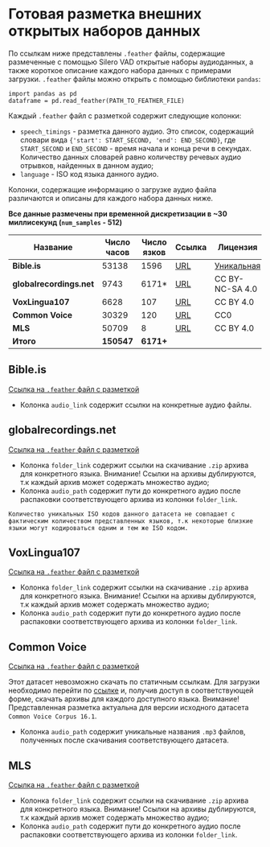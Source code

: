 # Готовая разметка внешних открытых наборов данных

По ссылкам ниже представлены `.feather` файлы, содержащие размеченные с помощью Silero VAD открытые наборы аудиоданных, а также короткое описание каждого набора данных с примерами загрузки. `.feather` файлы можно открыть с помощью библиотеки `pandas`:
```python3
import pandas as pd
dataframe = pd.read_feather(PATH_TO_FEATHER_FILE)
```

Каждый `.feather` файл с разметкой содержит следующие колонки:
- `speech_timings` - разметка данного аудио. Это список, содержащий словари вида `{'start': START_SECOND, 'end': END_SECOND}`, где `START_SECOND` и `END_SECOND` - время начала и конца речи в секундах. Количество данных словарей равно количеству речевых аудио отрывков, найденных в данном аудио;
- `language` - ISO код языка данного аудио.

Колонки, содержащие информацию о загрузке аудио файла различаются и описаны для каждого набора данных ниже.

**Все данные размечены при временной дискретизации в ~30 миллисекунд (`num_samples` - 512)**

| Название             | Число часов | Число язков | Ссылка | Лицензия |
|----------------------|-------------|-------------|--------|----------|
| **Bible.is**             | 53138       | 1596        |    [URL](https://live.bible.is/)    |    [Уникальная](https://live.bible.is/terms)      |
| **globalrecordings.net** | 9743        | 6171*       |    [URL](https://globalrecordings.net/en)    |    CC BY-NC-SA 4.0      |
| **VoxLingua107**         | 6628        | 107         |    [URL](https://bark.phon.ioc.ee/voxlingua107/)    |     CC BY 4.0     |
| **Common Voice**         | 30329       | 120         |    [URL](https://commonvoice.mozilla.org/en/datasets)    |     CC0     |
| **MLS**                  | 50709       | 8           |    [URL](https://www.openslr.org/94/)    |    CC BY 4.0      |
| **Итого** | **150547** | **6171+** | | | |

## Bible.is

[Ссылка на `.feather` файл с разметкой](https://models.silero.ai/vad_datasets/BibleIs.feather)

- Колонка `audio_link` содержит ссылки на конкретные аудио файлы.

## globalrecordings.net

[Ссылка на `.feather` файл с разметкой](https://models.silero.ai/vad_datasets/globalrecordings.feather)

- Колонка `folder_link` содержит ссылки на скачивание `.zip` архива для конкретного языка. Внимание! Ссылки на архивы дублируются, т.к каждый архив может содержать множество аудио;
- Колонка `audio_path` содержит пути до конкретного аудио после распаковки соответствующего архива из колонки `folder_link`.

``Количество уникальных ISO кодов данного датасета не совпадает с фактическим количеством представленных языков, т.к некоторые близкие языки могут кодироваться одним и тем же ISO кодом.``

## VoxLingua107

[Ссылка на `.feather` файл с разметкой](https://models.silero.ai/vad_datasets/VoxLingua107.feather)

- Колонка `folder_link` содержит ссылки на скачивание `.zip` архива для конкретного языка. Внимание! Ссылки на архивы дублируются, т.к каждый архив может содержать множество аудио;
- Колонка `audio_path` содержит пути до конкретного аудио после распаковки соответствующего архива из колонки `folder_link`.

## Common Voice

[Ссылка на `.feather` файл с разметкой](https://models.silero.ai/vad_datasets/common_voice.feather)

Этот датасет невозможно скачать по статичным ссылкам. Для загрузки необходимо перейти по [ссылке](https://commonvoice.mozilla.org/en/datasets) и, получив доступ в соответствующей форме, скачать архивы для каждого доступного языка. Внимание! Представленная разметка актуальна для версии исходного датасета `Common Voice Corpus 16.1`.

- Колонка `audio_path` содержит уникальные названия `.mp3` файлов, полученных после скачивания соответствующего датасета.

## MLS

[Ссылка на `.feather` файл с разметкой](https://models.silero.ai/vad_datasets/MLS.feather)

- Колонка `folder_link` содержит ссылки на скачивание `.zip` архива для конкретного языка. Внимание! Ссылки на архивы дублируются, т.к каждый архив может содержать множество аудио;
- Колонка `audio_path` содержит пути до конкретного аудио после распаковки соответствующего архива из колонки `folder_link`.
